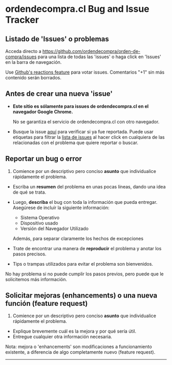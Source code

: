 # ordendecompra.cl Bug and Issue Tracker

## Listado de 'Issues' o problemas

Acceda directo a https://github.com/ordendecompra/orden-de-compra/issues para una lista de todas las 'issues' o haga click en 'Issues' en la barra de navegación.

Use [Github's reactions feature](https://github.com/blog/2119-add-reactions-to-pull-requests-issues-and-comments) para votar issues. Comentarios "+1" sin más contenido serán borrados.

## Antes de crear una nueva 'issue'

* **Este sitio es sólamente para issues de ordendecompra.cl en el navegador Google Chrome.**

    No se garantiza el servicio de ordendecompra.cl con otro navegador.

* Busque la issue [aquí](https://github.com/ordendecompra/orden-de-compra/search?q=&type=Issues) para verificar si ya fue reportada. Puede usar etiquetas para filtrar la [lista de issues](https://github.com/ordendecompra/orden-de-compra/issues) al hacer click en cualquiera de las relacionadas con el problema que quiere reportar o buscar.

## Reportar un bug o error

1.  Comience por un descriptivo pero conciso **asunto** que individualice rápidamente el problema.
*   Escriba un **resumen** del problema en unas pocas líneas, dando una idea de qué se trata.
*   Luego, **describa** el bug con toda la información que pueda entregar.
    Asegúrese de incluír la siguiente información:
    * Sistema Operativo
    * Dispositivo usado
    * Versión del Navegador Utilizado

    Además, para separar claramente los hechos de excepciones

*   Trate de encontrar una manera de **reproducir** el problema y anotar los pasos precisos.
*   Tips o trampas utilizados para evitar el problema son bienvenidos.

No hay problema si no puede cumplir los pasos previos, pero puede que le solicitemos más información.

## Solicitar mejoras (enhancements) o una nueva función (feature request)

1.  Comience por un descriptivo pero conciso **asunto** que individualice rápidamente el problema.
*   Explique brevemente cuál es la mejora y por qué sería útil.
*   Entregue cualquier otra información necesaria.

Nota: mejora o 'enhancements' son modificaciones a funcionamiento existente, a diferencia de algo completamente nuevo (feature request).

---